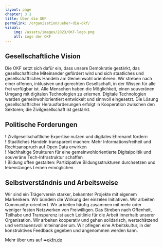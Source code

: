 ```yaml
---
layout: page
chapter: 3.1
title: Über die OKF
permalink: /organisation/ueber-die-okf/
visual:
    img: /assets/images/2023/OKF-logo.png
    alt: Logo der OKF
---
```

## Gesellschaftliche Vision

Die OKF setzt sich dafür ein, dass unsere Demokratie gestärkt, das gesellschaftliche Miteinander gefördert wird und sich staatliches und gesellschaftliches Handeln am Gemeinwohl orientieren. Wir streben nach einer offenen, inklusiven und gerechten Gesellschaft, in der Wissen für alle frei verfügbar ist. Alle Menschen haben die Möglichkeit, einen souveränen Umgang mit digitalen Technologien zu erlernen. Digitale Technologien werden gemeinwohlorientiert entwickelt und sinnvoll eingesetzt. Die Lösung gesellschaftlicher Herausforderungen erfolgt in Kooperation zwischen den Sektoren; die Zivilgesellschaft ist gestärkt.

## Politische Forderungen 

!	Zivilgesellschaftliche Expertise nutzen und digitales Ehrenamt fördern<br>
!	Staatliches Handeln transparent machen: Mehr Informationsfreiheit und Rechtsanspruch auf Open Data erwirken<br>
!	Nachhaltige Strukturen für eine gemeinwohlorientierte Digitalpolitik und souveräne Tech-Infrastruktur schaffen<br>
!	Bildung offen gestalten: Partizipative Bildungsstrukturen durchsetzen und lebenslanges Lernen ermöglichen<br>

## Selbstverständnis und Arbeitsweise

Wir sind ein Trägerverein starker, bekannter Projekte mit eigenem Markenkern. Wir bündeln die Wirkung der einzelen Initiativen. Wir arbeiten Community-orientiert. Wir arbeiten häufig zusammen mit mehr oder weniger festen Netzwerken von Freiwilligen. Das Streben nach Offenheit, Teilhabe und Transparenz ist auch Leitlinie für die Arbeit innerhalb unserer Organisation. Wir arbeiten kooperativ und gehen solidarisch, wertschätzend und vertrauensvoll miteinander um. Wir pflegen eine Arbeitskultur, in der konstruktives Feedback gegeben und angenommen werden kann.

Mehr über uns auf ➠[okfn.de](https://okfn.de/)




